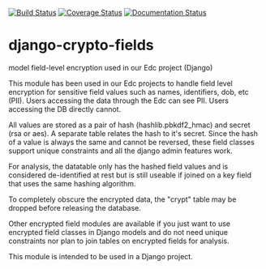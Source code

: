 [![Build Status](https://travis-ci.org/erikvw/django-crypto-fields.svg?branch=master)](https://travis-ci.org/erikvw/django-crypto-fields)
[![Coverage Status](https://coveralls.io/repos/erikvw/django_crypto_fields/badge.svg?branch=master)](https://coveralls.io/r/erikvw/django_crypto_fields?branch=master)
[![Documentation Status](https://readthedocs.org/projects/django-crypto-fields/badge/?version=latest)](https://readthedocs.org/projects/django-crypto-fields/?badge=master)

# django-crypto-fields
model field-level encryption used in our Edc project (Django)

This module has been used in our Edc projects to handle field level encryption for sensitive field values such as names, identifiers, dob, etc (PII). Users accessing the data through the Edc can see PII. Users accessing the DB directly cannot.

All values are stored as a pair of hash (hashlib.pbkdf2_hmac) and secret (rsa or aes). A separate table relates the hash to it's secret. Since the hash of a value is always the same and cannot be reversed, these field classes support unique constraints and all the django admin features work.

For analysis, the datatable only has the hashed field values and is considered de-identified at rest but is still useable if joined on a key field that uses the same hashing algorithm.

To completely obscure the encrypted data, the "crypt" table may be dropped before releasing the database. 

Other encrypted field modules are available if you just want to use encrypted field classes in Django models and do not need unique constraints nor plan to join tables on encrypted fields for analysis.

This module is intended to be used in a Django project.
